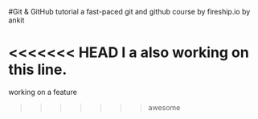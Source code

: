 #Git & GitHub tutorial
a fast-paced git and github course by fireship.io
by ankit

<<<<<<< HEAD
I a also working on this line.
=======
working on a feature
>>>>>>> awesome
